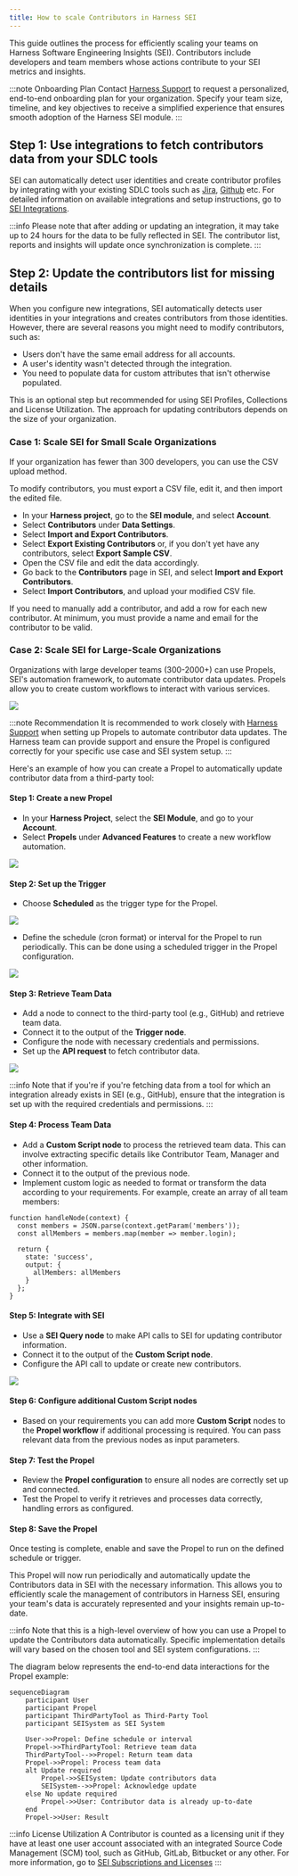 ```yaml
---
title: How to scale Contributors in Harness SEI
---
```

This guide outlines the process for efficiently scaling your teams on Harness Software Engineering Insights (SEI). Contributors include developers and team members whose actions contribute to your SEI metrics and insights.

:::note Onboarding Plan
Contact [Harness Support](mailto:support@harness.io) to request a personalized, end-to-end onboarding plan for your organization. Specify your team size, timeline, and key objectives to receive a simplified experience that ensures smooth adoption of the Harness SEI module.
:::

## Step 1: Use integrations to fetch contributors data from your SDLC tools

SEI can automatically detect user identities and create contributor profiles by integrating with your existing SDLC tools such as [Jira](/docs/software-engineering-insights/sei-integrations/jira/sei-jira-integration), [Github](/docs/software-engineering-insights/sei-integrations/github/sei-github-integration) etc. For detailed information on available integrations and setup instructions, go to [SEI Integrations](/docs/software-engineering-insights/sei-integrations/sei-integrations-overview).

:::info
Please note that after adding or updating an integration, it may take up to 24 hours for the data to be fully reflected in SEI. The contributor list, reports and insights will update once synchronization is complete.
:::

## Step 2: Update the contributors list for missing details

When you configure new integrations, SEI automatically detects user identities in your integrations and creates contributors from those identities. However, there are several reasons you might need to modify contributors, such as:

* Users don't have the same email address for all accounts.
* A user's identity wasn't detected through the integration.
* You need to populate data for custom attributes that isn't otherwise populated.

This is an optional step but recommended for using SEI Profiles, Collections and License Utilization. The approach for updating contributors depends on the size of your organization.

### Case 1: Scale SEI for Small Scale Organizations

If your organization has fewer than 300 developers, you can use the CSV upload method.

To modify contributors, you must export a CSV file, edit it, and then import the edited file.

* In your **Harness project**, go to the **SEI module**, and select **Account**.
* Select **Contributors** under **Data Settings**.
* Select **Import and Export Contributors**.
* Select **Export Existing Contributors** or, if you don't yet have any contributors, select **Export Sample CSV**.
* Open the CSV file and edit the data accordingly.
* Go back to the **Contributors** page in SEI, and select **Import and Export Contributors**.
* Select **Import Contributors**, and upload your modified CSV file.

If you need to manually add a contributor, and add a row for each new contributor. At minimum, you must provide a name and email for the contributor to be valid.

### Case 2: Scale SEI for Large-Scale Organizations

Organizations with large developer teams (300-2000+) can use Propels, SEI's automation framework, to automate contributor data updates. Propels allow you to create custom workflows to interact with various services.

![](../static/propel-example.png)

:::note Recommendation
It is recommended to work closely with [Harness Support](mailto:support@harness.io) when setting up Propels to automate contributor data updates. The Harness team can provide support and ensure the Propel is configured correctly for your specific use case and SEI system setup.
:::

Here's an example of how you can create a Propel to automatically update contributor data from a third-party tool:

#### Step 1: Create a new Propel

* In your **Harness Project**, select the **SEI Module**, and go to your **Account**.
* Select **Propels** under **Advanced Features** to create a new workflow automation.

![](../static/sei-kb-104.png)

#### Step 2: Set up the Trigger

* Choose **Scheduled** as the trigger type for the Propel.

![](../static/sei-kb-105.png)

* Define the schedule (cron format) or interval for the Propel to run periodically. This can be done using a scheduled trigger in the Propel configuration.

![](../static/sei-kb-article101.png)

#### Step 3: Retrieve Team Data

* Add a node to connect to the third-party tool (e.g., GitHub) and retrieve team data.
* Connect it to the output of the **Trigger node**.
* Configure the node with necessary credentials and permissions.
* Set up the **API request** to fetch contributor data.

![](../static/sei-kb-article102.png)

:::info
Note that if you're if you're fetching data from a tool for which an integration already exists in SEI (e.g., GitHub), ensure that the integration is set up with the required credentials and permissions.
:::

#### Step 4: Process Team Data

* Add a **Custom Script node** to process the retrieved team data. This can involve extracting specific details like Contributor Team, Manager and other information.
* Connect it to the output of the previous node.
* Implement custom logic as needed to format or transform the data according to your requirements. For example, create an array of all team members:

```golang
function handleNode(context) {
  const members = JSON.parse(context.getParam('members'));
  const allMembers = members.map(member => member.login);
  
  return { 
    state: 'success',
    output: { 
      allMembers: allMembers
    } 
  };
}
```

#### Step 5: Integrate with SEI

* Use a **SEI Query node** to make API calls to SEI for updating contributor information.
* Connect it to the output of the **Custom Script node**.
* Configure the API call to update or create new contributors.

![](../static/sei-kb-103.png)

#### Step 6: Configure additional Custom Script nodes

* Based on your requirements you can add more **Custom Script** nodes to the **Propel workflow** if additional processing is required. You can pass relevant data from the previous nodes as input parameters.

#### Step 7: Test the Propel

* Review the **Propel configuration** to ensure all nodes are correctly set up and connected.
* Test the Propel to verify it retrieves and processes data correctly, handling errors as configured.

#### Step 8: Save the Propel

Once testing is complete, enable and save the Propel to run on the defined schedule or trigger.

This Propel will now run periodically and automatically update the Contributors data in SEI with the necessary information. This allows you to efficiently scale the management of contributors in Harness SEI, ensuring your team's data is accurately represented and your insights remain up-to-date.

:::info
Note that this is a high-level overview of how you can use a Propel to update the Contributors data automatically. Specific implementation details will vary based on the chosen tool and SEI system configurations.
:::

The diagram below represents the end-to-end data interactions for the Propel example:

```mermaid
sequenceDiagram
    participant User
    participant Propel
    participant ThirdPartyTool as Third-Party Tool
    participant SEISystem as SEI System

    User->>Propel: Define schedule or interval
    Propel->>ThirdPartyTool: Retrieve team data
    ThirdPartyTool-->>Propel: Return team data
    Propel->>Propel: Process team data
    alt Update required
        Propel->>SEISystem: Update contributors data
        SEISystem-->>Propel: Acknowledge update
    else No update required
        Propel->>User: Contributor data is already up-to-date
    end
    Propel->>User: Result
```

:::info License Utilization
A Contributor is counted as a licensing unit if they have at least one user account associated with an integrated Source Code Management (SCM) tool, such as GitHub, GitLab, Bitbucket or any other. For more information, go to [SEI Subscriptions and Licenses](/docs/software-engineering-insights/get-started/sei-subscription-and-licensing)
:::